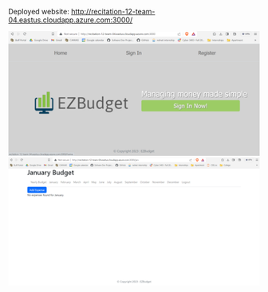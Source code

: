 Deployed website: http://recitation-12-team-04.eastus.cloudapp.azure.com:3000/

![Alt text](../Code/views/resources/images/Deployed_Software_Dev_Final_project_screenshot.png)
![Screenshots](../Code/views/resources/images/Deployed_Software_Dev_Final_Project_Jan_Page.png)